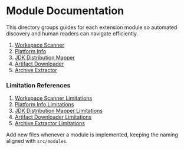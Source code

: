# Module Documentation

This directory groups guides for each extension module so automated discovery and human readers can navigate efficiently.

1. [Workspace Scanner](./scanner-pom.md)
2. [Platform Info](./platform-info.md)
3. [JDK Distribution Mapper](../architecture/jdk-mapper.md)
4. [Artifact Downloader](./downloader.md)
5. [Archive Extractor](./extractor.md)

### Limitation References

1. [Workspace Scanner Limitations](./scanner-pom-limitations.md)
2. [Platform Info Limitations](./platform-info-limitations.md)
3. [JDK Distribution Mapper Limitations](./jdk-mapper-limitations.md)
4. [Artifact Downloader Limitations](./downloader-limitations.md)
5. [Archive Extractor Limitations](./extractor-limitations.md)

Add new files whenever a module is implemented, keeping the naming aligned with `src/modules`.
